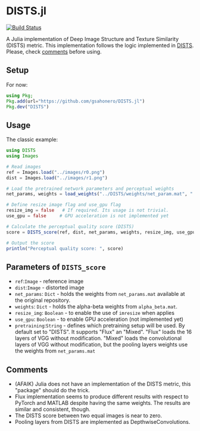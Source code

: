# DISTS.jl
[![Build Status](https://github.com/gsahonero/DISTS.jl/actions/workflows/CI.yml/badge.svg?branch=master)](https://github.com/gsahonero/DISTS.jl/actions/workflows/CI.yml?query=branch%3Amaster)

A Julia implementation of Deep Image Structure and Texture Similarity (DISTS) metric. This implementation follows the logic implemented in [DISTS](https://github.com/dingkeyan93/DISTS/tree/master). Please, check [comments](#comments) before using.

## Setup
For now: 

```julia
using Pkg;
Pkg.add(url="https://github.com/gsahonero/DISTS.jl")
Pkg.dev("DISTS")
```

## Usage

The classic example: 

```julia
using DISTS
using Images

# Read images
ref = Images.load("../images/r0.png")
dist = Images.load("../images/r1.png")

# Load the pretrained network parameters and perceptual weights
net_params, weights = load_weights("../DISTS/weights/net_param.mat", "../DISTS/weights/alpha_beta.mat")

# Define resize image flag and use_gpu flag
resize_img = false   # If required. Its usage is not trivial.
use_gpu = false     # GPU acceleration is not implemented yet

# Calculate the perceptual quality score (DISTS)
score = DISTS_score(ref, dist, net_params, weights, resize_img, use_gpu; pretraining = "DISTS")

# Output the score
println("Perceptual quality score: ", score)
```

## Parameters of `DISTS_score`
- `ref`:`Image` - reference image
- `dist`:`Image` - distorted image
- `net_params`: `Dict` - holds the weights from `net_params.mat` available at the original repository.
- `weights`: `Dict` - holds the alpha-beta weights from `alpha_beta.mat`.
- `resize_img`: `Boolean` - to enable the use of `imresize` when applies
- `use_gpu`: `Boolean` - to enable GPU acceleration (not implemented yet)
- `pretraining`:`String` - defines which pretraining setup will be used. By default set to "DISTS". It supports "Flux" an "Mixed". "Flux" loads the 16 layers of VGG without modification. "Mixed" loads the convolutional layers of VGG without modification, but the pooling layers weights use the weights from `net_params.mat`

## Comments
- (AFAIK) Julia does not have an implementation of the DISTS metric, this "package" should do the trick. 
- Flux implementation seems to produce different results with respect to PyTorch and MATLAB despite having the same weights. The results are similar and consistent, though. 
- The DISTS score between two equal images is near to zero. 
- Pooling layers from DISTS are implemented as DepthwiseConvolutions.